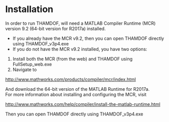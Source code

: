 # Installation

In order to run THAMDOF, will need a MATLAB Compiler Runtime (MCR) version 9.2 (64-bit version for R2017a) installed. 

  * If you already have the MCR v9.2, then you can open THAMDOF directly using THAMDOF_v3p4.exe
  * If you do not have the MCR v9.2 installed, you have two options:
  1. Install both the MCR (from the web) and THAMDOF using FullSetup_web.exe
  2. Navigate to

   http://www.mathworks.com/products/compiler/mcr/index.html

   And download the 64-bit version of the MATLAB Runtime for R2017a.  
   For more information about installing and configuring the MCR, visit 

   http://www.mathworks.com/help/compiler/install-the-matlab-runtime.html
   
   Then you can open THAMDOF directly using THAMDOF_v3p4.exe

